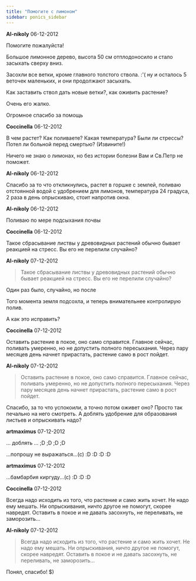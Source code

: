 ```yaml
---
title: "Помогите с лимоном"
sidebar: ponics_sidebar
---
```


**Al-nikoly** 06-12-2012

Помогите пожалуйста!

Большое лимонное дерево, высота 50 см отплодоносило и стало засыхать сверху вниз.

Засохли все ветки, кроме главного толстого ствола. :&#039;( ну и осталось 5 веточек маленьких, и они продолжают засыхать.

Как заставить ствол дать новые ветки?, как оживить растение? 

Очень его жалко. 

Огромное спасибо за помощь


**Coccinella** 06-12-2012

В чем растет? Как поливаете? Какая температура? Были ли стрессы? Потел ли больной перед смертью? (Извините!)

Ничего не знаю о лимонах, но без истории болезни Вам и Св.Петр не поможет.


**Al-nikoly** 06-12-2012

Спасибо за то что откликнулись, растет в горшке с землей, поливаю отстоянной водой с удобрением для лимонов, температура 24 градуса, 2 раза в день опрыскиваю, стоит напротив окна.


**Al-nikoly** 06-12-2012

Поливаю по мере подсыхания почвы


**Coccinella** 06-12-2012

Такое сбрасывание листвы у древовидных растений обычно бывает реакцией на стресс. Вы его не перелили случайно?


**Al-nikoly** 07-12-2012

> Такое сбрасывание листвы у древовидных растений обычно бывает реакцией на стресс. Вы его не перелили случайно?

Один раз было, случайно, но после 

Того момента земля подсохла, и теперь внимательнее контролирую полив.

А как это исправить?


**Coccinella** 07-12-2012

Оставить растение в покое, оно само справится. Главное сейчас, поливать умеренно, но не допустить полного пересыхания. Через пару месяцев день начнет прирастать, растение само в рост пойдет.


**Al-nikoly** 07-12-2012

> Оставить растение в покое, оно само справится. Главное сейчас, поливать умеренно, но не допустить полного пересыхания. Через пару месяцев день начнет прирастать, растение само в рост пойдет.

Спасибо, за то что успокоили, а точно потом оживет оно? Просто так печально на него смотреть. А доблять удобрение для образования листьев и опрыскивать надо?


**artmaximus** 07-12-2012

... доблять ... ;D ;D ;D ;D

...попрошу не выражаться...(с) :D :D :D :D


**artmaximus** 07-12-2012

...бамбарбия киргуду...(с) :D :D :D


**Coccinella** 07-12-2012

Всегда надо исходить из того, что растение и само жить хочет. Не надо ему мешать. Ни опрыскивания, ничто другое не помогут, скорее навредят. Оставить в покое и не давать засохнуть, не переливать, не заморозить...


**Al-nikoly** 07-12-2012

> Всегда надо исходить из того, что растение и само жить хочет. Не надо ему мешать. Ни опрыскивания, ничто другое не помогут, скорее навредят. Оставить в покое и не давать засохнуть, не переливать, не заморозить...

Понял, спасибо! $)


